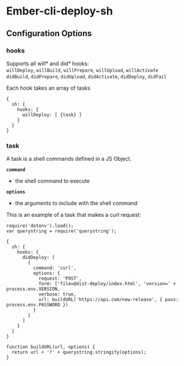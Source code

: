 # Ember-cli-deploy-sh

## Configuration Options

### hooks
Supports all will* and did* hooks:<br>
`willDeploy`, `willBuild`, `willPrepare`, `willUpload`, `willActivate`<br>
`didBuild`, `didPrepare`, `didUpload`, `didActivate`, `didDeploy`, `didFail`

Each hook takes an array of tasks
```
{
  sh: {
    hooks: {
      willDeploy: [ {task} ]
    }
  }
}
```


### task
A task is a shell commands defined in a JS Object. 

**`command`**
* the shell command to execute

**`options`**
* the arguments to include with the shell command


This is an example of a task that makes a curl request:
```
require('dotenv').load();
var querystring = require('querystring');

{
  sh: {
    hooks: {
      didDeploy: [
        {
          command: 'curl',
          options: {
            request: 'POST',
            form: ['file=@dist-deploy/index.html', 'version=' + process.env.VERSION,
            verbose: true,
            url: buildURL('https://api.com/new-release', { pass: process.env.PASSWORD })
          }
        }      
      ]
    }
  }
}

function buildURL(url, options) {
  return url + '?' + querystring.stringify(options);
}
```
